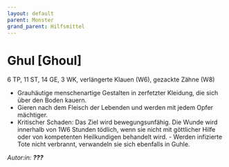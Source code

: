 ```yaml
---
layout: default
parent: Monster
grand_parent: Hilfsmittel
---
```


# Ghul [Ghoul]
6 TP, 11 ST, 14 GE, 3 WK, verlängerte Klauen (W6), gezackte Zähne (W8)
- Grauhäutige menschenartige Gestalten in zerfetzter Kleidung, die sich über den Boden kauern.
- Gieren nach dem Fleisch der Lebenden und werden mit jedem Opfer mächtiger.
- Kritischer Schaden: Das Ziel wird bewegungsunfähig. Die Wunde wird innerhalb von 1W6 Stunden tödlich, wenn sie nicht mit göttlicher Hilfe oder von kompetenten Heilkundigen behandelt wird. - Werden infizierte Tote nicht verbrannt, verwandeln sie sich ebenfalls in Guhle.

*Autor:in:* ***???***
